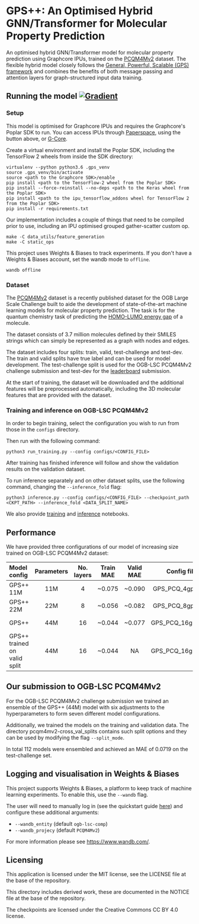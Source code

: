 # GPS++: An Optimised Hybrid GNN/Transformer for Molecular Property Prediction

An optimised hybrid GNN/Transformer model for molecular property prediction using Graphcore IPUs, trained on the [PCQM4Mv2](https://arxiv.org/abs/2103.09430) dataset. The flexible hybrid model closely follows the [General, Powerful, Scalable (GPS) framework](https://arxiv.org/abs/2205.12454) and combines the benefits of both message passing and attention layers for graph-structured input data training.

## Running the model [![Gradient](https://assets.paperspace.io/img/gradient-badge.svg)](https://ipu.dev/3FwVoLD)

### Setup

This model is optimised for Graphcore IPUs and requires the Graphcore's Poplar SDK to run. You can access IPUs through [Paperspace](https://www.paperspace.com/graphcore), using the button above, or [G-Core](https://gcore.com/partners/graphcore).

Create a virtual environment and install the Poplar SDK, including the TensorFlow 2 wheels from inside the SDK directory:

```shell
virtualenv --python python3.6 .gps_venv
source .gps_venv/bin/activate
source <path to the Graphcore SDK>/enable
pip install <path to the TensorFlow-2 wheel from the Poplar SDK>
pip install --force-reinstall --no-deps <path to the Keras wheel from the Poplar SDK>
pip install <path to the ipu_tensorflow_addons wheel for TensorFlow 2 from the Poplar SDK>
pip install -r requirements.txt
```

Our implementation includes a couple of things that need to be compiled prior to use, including an IPU optimised grouped gather-scatter custom op.

```shell
make -C data_utils/feature_generation
make -C static_ops
```

This project uses Weights & Biases to track experiments. If you don't have a Weights & Biases account, set the wandb mode to `offline`.

```shell
wandb offline
```

### Dataset

The [PCQM4Mv2](https://arxiv.org/abs/2103.09430) dataset is a recently published dataset for the OGB Large Scale Challenge built to aide the development of state-of-the-art machine learning models for molecular property prediction. The task is for the quantum chemistry task of predicting the [HOMO-LUMO energy gap](https://en.wikipedia.org/wiki/HOMO_and_LUMO) of a molecule.

The dataset consists of 3.7 million molecules defined by their SMILES strings which can simply be represented as a graph with nodes and edges.

The dataset includes four splits: train, valid, test-challenge and test-dev. The train and valid splits have true label and can be used for model development. The test-challenge split is used for the OGB-LSC PCQM4Mv2 challenge submission and test-dev for the [leaderboard](https://ogb.stanford.edu/docs/lsc/leaderboards/#pcqm4mv2) submission.

At the start of training, the dataset will be downloaded and the additional features will be preprocessed automatically, including the 3D molecular features that are provided with the dataset.

### Training and inference on OGB-LSC PCQM4Mv2

In order to begin training, select the configuration you wish to run from those in the `configs` directory.

Then run with the following command:

```shell
python3 run_training.py --config configs/<CONFIG_FILE>
```

After training has finished inference will follow and show the validation results on the validation dataset.

To run inference separately and on other dataset splits, use the following command, changing the `--inference_fold` flag:

```shell
python3 inference.py --config configs/<CONFIG_FILE> --checkpoint_path <CKPT_PATH> --inference_fold <DATA_SPLIT_NAME>
```

We also provide [training](notebook_training.ipynb) and [inference](notebook_inference.ipynb) notebooks.

## Performance

We have provided three configurations of our model of increasing size trained on OGB-LSC PCQM4Mv2 dataset:

| Model config | Parameters | No. layers | Train MAE | Valid MAE | Config file name | Checkpoint |
| :--- | :---: | :---: | :---: | :---: | :---: | :---: |
| GPS++ 11M | 11M | 4 | ~0.075 | ~0.090 | GPS_PCQ_4gps_11M.yaml | [11M ckpt](https://graphcore-ogblsc-pcqm4mv2.s3.us-west-1.amazonaws.com/GPS_PCQ_4gps_11M.tar.gz) |
| GPS++ 22M | 22M | 8 | ~0.056 | ~0.082 | GPS_PCQ_8gps_22M.yaml | [22M ckpt](https://graphcore-ogblsc-pcqm4mv2.s3.us-west-1.amazonaws.com/GPS_PCQ_8gps_22M.tar.gz) |
| GPS++ | 44M |  16 | ~0.044 | ~0.077 | GPS_PCQ_16gps_44M.yaml | [gps++ ckpt1](https://graphcore-ogblsc-pcqm4mv2.s3.us-west-1.amazonaws.com/GPS_PCQ_16gps_44M.tar.gz) |
| GPS++ trained on valid split | 44M |  16 | ~0.044 | NA | GPS_PCQ_16gps_44M.yaml | [gps++ ckpt2](https://graphcore-ogblsc-pcqm4mv2.s3.us-west-1.amazonaws.com/GPS_PCQ_16gps_44M_inc_valid.tar.gz) |

## Our submission to OGB-LSC PCQM4Mv2

For the OGB-LSC PCQM4Mv2 challenge submission we trained an ensemble of the GPS++ (44M) model with six adjustments to the hyperparameters to form seven different model configurations.

Additionally, we trained the models on the training and validation data. The directory pcqm4mv2-cross_val_splits contains such split options and they can be used by modifying the flag `--split_mode`.

In total 112 models were ensembled and achieved an MAE of 0.0719 on the test-challenge set.

## Logging and visualisation in Weights & Biases

This project supports Weights & Biases, a platform to keep track of machine learning experiments. To enable this, use the `--wandb` flag.

The user will need to manually log in (see the quickstart guide [here](https://docs.wandb.ai/quickstart)) and configure these additional arguments:

- `--wandb_entity` (default `ogb-lsc-comp`)
- `--wandb_projecy` (default `PCQM4Mv2`)

For more information please see https://www.wandb.com/.

## Licensing

This application is licensed under the MIT license, see the LICENSE file at the base of the repository.

This directory includes derived work, these are documented in the NOTICE file at the base of the repository.

The checkpoints are licensed under the Creative Commons CC BY 4.0 license.
